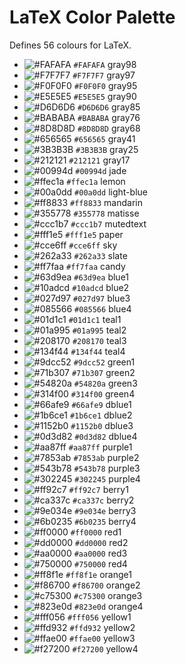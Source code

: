 # LaTeX Color Palette

Defines 56 colours for LaTeX.

- ![#FAFAFA](https://placehold.co/15x15/FAFAFA/FAFAFA.png) `#FAFAFA` gray98
- ![#F7F7F7](https://placehold.co/15x15/F7F7F7/F7F7F7.png) `#F7F7F7` gray97
- ![#F0F0F0](https://placehold.co/15x15/F0F0F0/F0F0F0.png) `#F0F0F0` gray95
- ![#E5E5E5](https://placehold.co/15x15/E5E5E5/E5E5E5.png) `#E5E5E5` gray90
- ![#D6D6D6](https://placehold.co/15x15/D6D6D6/D6D6D6.png) `#D6D6D6` gray85
- ![#BABABA](https://placehold.co/15x15/BABABA/BABABA.png) `#BABABA` gray76
- ![#8D8D8D](https://placehold.co/15x15/8D8D8D/8D8D8D.png) `#8D8D8D` gray68
- ![#656565](https://placehold.co/15x15/656565/656565.png) `#656565` gray41
- ![#3B3B3B](https://placehold.co/15x15/3B3B3B/3B3B3B.png) `#3B3B3B` gray25
- ![#212121](https://placehold.co/15x15/212121/212121.png) `#212121` gray17
- ![#00994d](https://placehold.co/15x15/00994d/00994d.png) `#00994d` jade
- ![#ffec1a](https://placehold.co/15x15/ffec1a/ffec1a.png) `#ffec1a` lemon
- ![#00a0dd](https://placehold.co/15x15/00a0dd/00a0dd.png) `#00a0dd` light-blue
- ![#ff8833](https://placehold.co/15x15/ff8833/ff8833.png) `#ff8833` mandarin
- ![#355778](https://placehold.co/15x15/355778/355778.png) `#355778` matisse
- ![#ccc1b7](https://placehold.co/15x15/ccc1b7/ccc1b7.png) `#ccc1b7` mutedtext
- ![#fff1e5](https://placehold.co/15x15/fff1e5/fff1e5.png) `#fff1e5` paper
- ![#cce6ff](https://placehold.co/15x15/cce6ff/cce6ff.png) `#cce6ff` sky
- ![#262a33](https://placehold.co/15x15/262a33/262a33.png) `#262a33` slate
- ![#ff7faa](https://placehold.co/15x15/ff7faa/ff7faa.png) `#ff7faa` candy
- ![#63d9ea](https://placehold.co/15x15/63d9ea/63d9ea.png) `#63d9ea` blue1
- ![#10adcd](https://placehold.co/15x15/10adcd/10adcd.png) `#10adcd` blue2
- ![#027d97](https://placehold.co/15x15/027d97/027d97.png) `#027d97` blue3
- ![#085566](https://placehold.co/15x15/085566/085566.png) `#085566` blue4
- ![#01d1c1](https://placehold.co/15x15/01d1c1/01d1c1.png) `#01d1c1` teal1
- ![#01a995](https://placehold.co/15x15/01a995/01a995.png) `#01a995` teal2
- ![#208170](https://placehold.co/15x15/208170/208170.png) `#208170` teal3
- ![#134f44](https://placehold.co/15x15/134f44/134f44.png) `#134f44` teal4
- ![#9dcc52](https://placehold.co/15x15/9dcc52/9dcc52.png) `#9dcc52` green1
- ![#71b307](https://placehold.co/15x15/71b307/71b307.png) `#71b307` green2
- ![#54820a](https://placehold.co/15x15/54820a/54820a.png) `#54820a` green3
- ![#314f00](https://placehold.co/15x15/314f00/314f00.png) `#314f00` green4
- ![#66afe9](https://placehold.co/15x15/66afe9/66afe9.png) `#66afe9` dblue1
- ![#1b6ce1](https://placehold.co/15x15/1b6ce1/1b6ce1.png) `#1b6ce1` dblue2
- ![#1152b0](https://placehold.co/15x15/1152b0/1152b0.png) `#1152b0` dblue3
- ![#0d3d82](https://placehold.co/15x15/0d3d82/0d3d82.png) `#0d3d82` dblue4
- ![#aa87ff](https://placehold.co/15x15/aa87ff/aa87ff.png) `#aa87ff` purple1
- ![#7853ab](https://placehold.co/15x15/7853ab/7853ab.png) `#7853ab` purple2
- ![#543b78](https://placehold.co/15x15/543b78/543b78.png) `#543b78` purple3
- ![#302245](https://placehold.co/15x15/302245/302245.png) `#302245` purple4
- ![#ff92c7](https://placehold.co/15x15/ff92c7/ff92c7.png) `#ff92c7` berry1
- ![#ca337c](https://placehold.co/15x15/ca337c/ca337c.png) `#ca337c` berry2
- ![#9e034e](https://placehold.co/15x15/9e034e/9e034e.png) `#9e034e` berry3
- ![#6b0235](https://placehold.co/15x15/6b0235/6b0235.png) `#6b0235` berry4
- ![#ff0000](https://placehold.co/15x15/ff0000/ff0000.png) `#ff0000` red1
- ![#dd0000](https://placehold.co/15x15/dd0000/dd0000.png) `#dd0000` red2
- ![#aa0000](https://placehold.co/15x15/aa0000/aa0000.png) `#aa0000` red3
- ![#750000](https://placehold.co/15x15/750000/750000.png) `#750000` red4
- ![#ff8f1e](https://placehold.co/15x15/ff8f1e/ff8f1e.png) `#ff8f1e` orange1
- ![#f86700](https://placehold.co/15x15/f86700/f86700.png) `#f86700` orange2
- ![#c75300](https://placehold.co/15x15/c75300/c75300.png) `#c75300` orange3
- ![#823e0d](https://placehold.co/15x15/823e0d/823e0d.png) `#823e0d` orange4
- ![#fff056](https://placehold.co/15x15/fff056/fff056.png) `#fff056` yellow1
- ![#ffd932](https://placehold.co/15x15/ffd932/ffd932.png) `#ffd932` yellow2
- ![#ffae00](https://placehold.co/15x15/ffae00/ffae00.png) `#ffae00` yellow3
- ![#f27200](https://placehold.co/15x15/f27200/f27200.png) `#f27200` yellow4